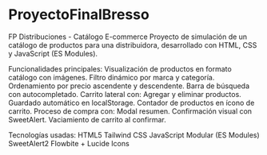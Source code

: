 # ProyectoFinalBresso

FP Distribuciones - Catálogo E-commerce
Proyecto de simulación de un catálogo de productos para una distribuidora, desarrollado con HTML, CSS y JavaScript (ES Modules).

Funcionalidades principales:
Visualización de productos en formato catálogo con imágenes.
Filtro dinámico por marca y categoría.
Ordenamiento por precio ascendente y descendente.
Barra de búsqueda con autocompletado.
Carrito lateral con:
Agregar y eliminar productos.
Guardado automático en localStorage.
Contador de productos en ícono de carrito.
Proceso de compra con:
Modal resumen.
Confirmación visual con SweetAlert.
Vaciamiento de carrito al confirmar.

Tecnologías usadas:
HTML5
Tailwind CSS
JavaScript Modular (ES Modules)
SweetAlert2
Flowbite + Lucide Icons
